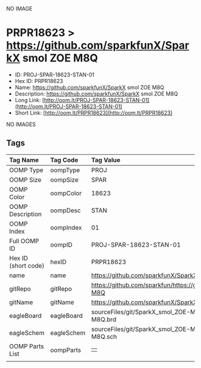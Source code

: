 


  
NO IMAGE  
# PRPR18623 > https://github.com/sparkfunX/SparkX smol ZOE M8Q

- ID: PROJ-SPAR-18623-STAN-01
- Hex ID: PRPR18623
- Name: https://github.com/sparkfunX/SparkX smol ZOE M8Q
- Description: https://github.com/sparkfunX/SparkX smol ZOE M8Q
- Long Link: [http://oom.lt/PROJ-SPAR-18623-STAN-01](http://oom.lt/PROJ-SPAR-18623-STAN-01)
- Short Link: [http://oom.lt/PRPR18623](http://oom.lt/PRPR18623)
  
NO IMAGES  
## Tags
  

|Tag Name|Tag Code|Tag Value|
| :--- | :--- | :--- |
|OOMP Type|oompType|PROJ|
|OOMP Size|oompSize|SPAR|
|OOMP Color|oompColor|18623|
|OOMP Description|oompDesc|STAN|
|OOMP Index|oompIndex|01|
|Full OOMP ID|oompID|PROJ-SPAR-18623-STAN-01|
|Hex ID (short code)|hexID|PRPR18623|
|name|name|https://github.com/sparkfunX/SparkX smol ZOE M8Q|
|gitRepo|gitRepo|https://github.com/sparkfun/https://github.com/sparkfunX/SparkX_smol_ZOE-M8Q|
|gitName|gitName|https://github.com/sparkfunX/SparkX_smol_ZOE-M8Q|
|eagleBoard|eagleBoard|sourceFiles/git/SparkX_smol_ZOE-M8Q/Hardware/SparkX_smol_ZOE-M8Q.brd|
|eagleSchem|eagleSchem|sourceFiles/git/SparkX_smol_ZOE-M8Q/Hardware/SparkX_smol_ZOE-M8Q.sch|
|OOMP Parts List|oompParts|<table><tr><td></td></tr></table>|
||||
